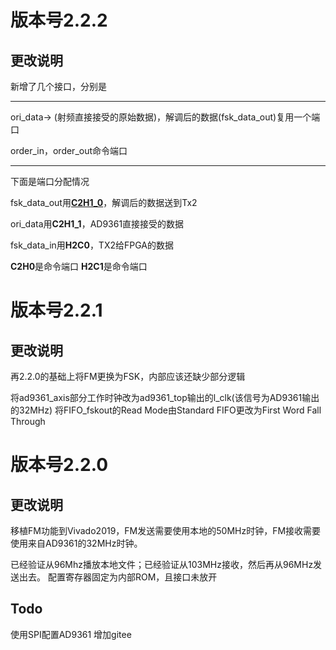 # 版本号2.2.2

## 更改说明

新增了几个接口，分别是

--------------------------------------------------------------------------------------------------------------------

ori_data-> (射频直接接受的原始数据)，解调后的数据(fsk_data_out)复用一个端口

order_in，order_out命令端口

--------------------------------------------------------------

下面是端口分配情况

fsk_data_out用<u>**C2H1_0**</u>，解调后的数据送到Tx2

ori_data用**C2H1_1**，AD9361直接接受的数据

fsk_data_in用**H2C0**，TX2给FPGA的数据

**C2H0**是命令端口 **H2C1**是命令端口



# 版本号2.2.1

## 更改说明
再2.2.0的基础上将FM更换为FSK，内部应该还缺少部分逻辑

将ad9361_axis部分工作时钟改为ad9361_top输出的l_clk(该信号为AD9361输出的32MHz)
将FIFO_fskout的Read Mode由Standard FIFO更改为First Word Fall Through

# 版本号2.2.0

## 更改说明
移植FM功能到Vivado2019，FM发送需要使用本地的50MHz时钟，FM接收需要使用来自AD9361的32MHz时钟。

已经验证从96Mhz播放本地文件；已经验证从103MHz接收，然后再从96MHz发送出去。
配置寄存器固定为内部ROM，且接口未放开

## Todo
使用SPI配置AD9361
增加gitee